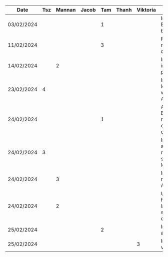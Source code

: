 | Date       | Tsz | Mannan | Jacob | Tam | Thanh | Viktoria | Task                                                  |
| ---------- | --- | ------ | ----- | --- | ----- | -------- | ----------------------------------------------------- |
| 03/02/2024 |     |        |       | 1   |       |          | Initial setup Express backend                         |
| 11/02/2024 |     |        |       | 3   |       |          | Researched recipe datasets                            |
| 14/02/2024 |     | 2      |       |     |       |          | Implemented initial home page layout                  |
| 23/02/2024 | 4   |        |       |     |       |          | Implemented login feature with Firebase Auth          |
| 24/02/2024 |     |        |       | 1   |       |          | Analyzed Edamam recipe search endpoint query criteria |
| 24/02/2024 | 3   |        |       |     |       |          | Implemented sign up, refactored some login logic      |
| 24/02/2024 |     | 3      |       |     |       |          | Integrated recipe search API                          |
| 24/02/2024 |     | 2      |       |     |       |          | Updated home page layout, added sample/demo data      |
| 25/02/2024 |     |        |       | 2   |       |          | Initial account tab                                   |
| 25/02/2024 |     |        |       |     |       | 3        | Inital review view set up                             |
